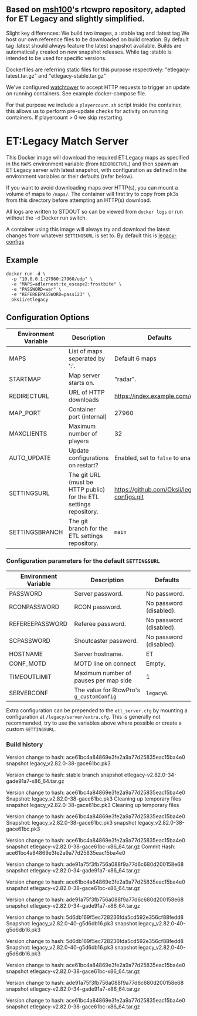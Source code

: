 ## Based on [msh100](https://github.com/msh100/rtcw)'s rtcwpro repository, adapted for ET Legacy and slightly simplified.

Slight key differences: We build two images, a :stable tag and :latest tag
We host our own reference files to be downloaded on build creation. By default 
tag :latest should always feature the latest snapshot available. Builds are 
automatically created on new snapshot releases. 
While tag :stable is intended to be used for specific versions. 

Dockerfiles are referring static files for this purpose respectively: 
"etlegacy-latest.tar.gz" and "etlegacy-stable.tar.gz"

We've configured [watchtower](https://containrrr.dev/watchtower/) to accept 
HTTP requests to trigger an update on running containers. 
See example docker-compose file. 

For that purpose we include a `playercount.sh` script inside the container, 
this allows us to perform pre-update checks for activity on running containers.
If playercount > 0 we skip restarting. 

# ET:Legacy Match Server

This Docker image will download the required ET:Legacy maps as specified in the
`MAPS` environment variable (from `REDIRECTURL`) and then spawn an ET:Legacy
server with latest snapshot, with configuration as defined in the environment variables or
their defaults (refer below).

If you want to avoid downloading maps over HTTP(s), you can mount a volume of
maps to `/maps/`.
The container will first try to copy from pk3s from this directory before
attempting an HTTP(s) download.

All logs are written to STDOUT so can be viewed from `docker logs` or run
without the `-d` Docker run switch.

A container using this image will always try and download the latest changes
from whatever `SETTINGSURL` is set to.
By default this is [legacy-configs](https://github.com/Oksii/legacy-configs)


## Example

```
docker run -d \
  -p "10.0.0.1:27960:27960/udp" \
  -e "MAPS=adlernest:te_escape2:frostbite" \
  -e "PASSWORD=war" \
  -e "REFEREEPASSWORD=pass123" \
  oksii/etlegacy
```

## Configuration Options

Environment Variable | Description                    | Defaults
-------------------- | ------------------------------ | ------------------------
MAPS                 | List of maps seperated by ':'. | Default 6 maps
STARTMAP             | Map server starts on.          | "radar".
REDIRECTURL          | URL of HTTP downloads          | https://index.example.com/et/
MAP_PORT             | Container port (internal)      | 27960
MAXCLIENTS           | Maximum number of players      | 32
AUTO_UPDATE          | Update configurations on restart? | Enabled, set to `false` to enable.
SETTINGSURL          | The git URL (must be HTTP public) for the ETL settings repository. | https://github.com/Oksii/legacy-configs.git
SETTINGSBRANCH       | The git branch for the ETL settings repository. | `main`


### Configuration parameters for the default `SETTINGSURL`

Environment Variable | Description                    | Defaults
-------------------- | ------------------------------ | ------------------------
PASSWORD             | Server password.               | No password.
RCONPASSWORD         | RCON password.                 | No password (disabled).
REFEREEPASSWORD      | Referee password.              | No password (disabled).
SCPASSWORD           | Shoutcaster password.          | No password (disabled).
HOSTNAME             | Server hostname.               | ET
CONF_MOTD            | MOTD line on connect           | Empty.
TIMEOUTLIMIT         | Maximum number of pauses per map side | 1
SERVERCONF           | The value for RtcwPro's `g_customConfig` | `legacy6`.


Extra configuration can be prepended to the `etl_server.cfg` by mounting a
configuration at `/legacy/server/extra.cfg`.
This is generally not recommended, try to use the variables above where
possible or create a custom `SETTINGSURL`.


### Build history

Version change to hash: ace61bc4a84869e3fe2a9a77d25835eac15ba4e0 snapshot legacy_v2.82.0-38-gace61bc.pk3


Version change to hash: stable branch snapshot etlegacy-v2.82.0-34-gade91a7-x86_64.tar.gz

Version change to hash: ace61bc4a84869e3fe2a9a77d25835eac15ba4e0
Snapshot: legacy_v2.82.0-38-gace61bc.pk3
Cleaning up temporary files
 snapshot legacy_v2.82.0-38-gace61bc.pk3
Cleaning up temporary files

Version change to hash: ace61bc4a84869e3fe2a9a77d25835eac15ba4e0
Snapshot: legacy_v2.82.0-38-gace61bc.pk3
 snapshot legacy_v2.82.0-38-gace61bc.pk3

Version change to hash: ace61bc4a84869e3fe2a9a77d25835eac15ba4e0
 snapshot etlegacy-v2.82.0-38-gace61bc-x86_64.tar.gz
Commit Hash: ace61bc4a84869e3fe2a9a77d25835eac15ba4e0

Version change to hash: ade91a75f3fb756a088f9a77d6c680d200158e68 snapshot etlegacy-v2.82.0-34-gade91a7-x86_64.tar.gz

Version change to hash: ace61bc4a84869e3fe2a9a77d25835eac15ba4e0 snapshot etlegacy-v2.82.0-38-gace61bc-x86_64.tar.gz

Version change to hash: ade91a75f3fb756a088f9a77d6c680d200158e68 snapshot etlegacy-v2.82.0-34-gade91a7-x86_64.tar.gz

Version change to hash: 5d6db169f5ec728236fda5cd592e356cf88fedd8
Snapshot: legacy_v2.82.0-40-g5d6db16.pk3
 snapshot legacy_v2.82.0-40-g5d6db16.pk3


Version change to hash: 5d6db169f5ec728236fda5cd592e356cf88fedd8
Snapshot: legacy_v2.82.0-40-g5d6db16.pk3
 snapshot legacy_v2.82.0-40-g5d6db16.pk3


Version change to hash: ace61bc4a84869e3fe2a9a77d25835eac15ba4e0 snapshot etlegacy-v2.82.0-38-gace61bc-x86_64.tar.gz

Version change to hash: ade91a75f3fb756a088f9a77d6c680d200158e68 snapshot etlegacy-v2.82.0-34-gade91a7-x86_64.tar.gz

Version change to hash: ace61bc4a84869e3fe2a9a77d25835eac15ba4e0 snapshot etlegacy-v2.82.0-38-gace61bc-x86_64.tar.gz
